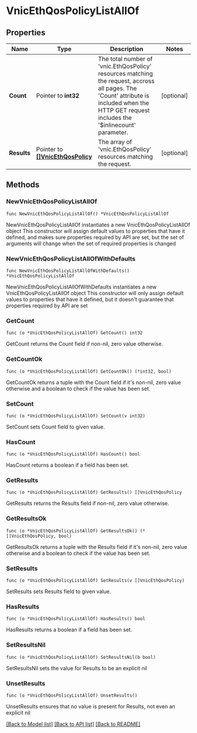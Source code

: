 # VnicEthQosPolicyListAllOf

## Properties

Name | Type | Description | Notes
------------ | ------------- | ------------- | -------------
**Count** | Pointer to **int32** | The total number of &#39;vnic.EthQosPolicy&#39; resources matching the request, accross all pages. The &#39;Count&#39; attribute is included when the HTTP GET request includes the &#39;$inlinecount&#39; parameter. | [optional] 
**Results** | Pointer to [**[]VnicEthQosPolicy**](VnicEthQosPolicy.md) | The array of &#39;vnic.EthQosPolicy&#39; resources matching the request. | [optional] 

## Methods

### NewVnicEthQosPolicyListAllOf

`func NewVnicEthQosPolicyListAllOf() *VnicEthQosPolicyListAllOf`

NewVnicEthQosPolicyListAllOf instantiates a new VnicEthQosPolicyListAllOf object
This constructor will assign default values to properties that have it defined,
and makes sure properties required by API are set, but the set of arguments
will change when the set of required properties is changed

### NewVnicEthQosPolicyListAllOfWithDefaults

`func NewVnicEthQosPolicyListAllOfWithDefaults() *VnicEthQosPolicyListAllOf`

NewVnicEthQosPolicyListAllOfWithDefaults instantiates a new VnicEthQosPolicyListAllOf object
This constructor will only assign default values to properties that have it defined,
but it doesn't guarantee that properties required by API are set

### GetCount

`func (o *VnicEthQosPolicyListAllOf) GetCount() int32`

GetCount returns the Count field if non-nil, zero value otherwise.

### GetCountOk

`func (o *VnicEthQosPolicyListAllOf) GetCountOk() (*int32, bool)`

GetCountOk returns a tuple with the Count field if it's non-nil, zero value otherwise
and a boolean to check if the value has been set.

### SetCount

`func (o *VnicEthQosPolicyListAllOf) SetCount(v int32)`

SetCount sets Count field to given value.

### HasCount

`func (o *VnicEthQosPolicyListAllOf) HasCount() bool`

HasCount returns a boolean if a field has been set.

### GetResults

`func (o *VnicEthQosPolicyListAllOf) GetResults() []VnicEthQosPolicy`

GetResults returns the Results field if non-nil, zero value otherwise.

### GetResultsOk

`func (o *VnicEthQosPolicyListAllOf) GetResultsOk() (*[]VnicEthQosPolicy, bool)`

GetResultsOk returns a tuple with the Results field if it's non-nil, zero value otherwise
and a boolean to check if the value has been set.

### SetResults

`func (o *VnicEthQosPolicyListAllOf) SetResults(v []VnicEthQosPolicy)`

SetResults sets Results field to given value.

### HasResults

`func (o *VnicEthQosPolicyListAllOf) HasResults() bool`

HasResults returns a boolean if a field has been set.

### SetResultsNil

`func (o *VnicEthQosPolicyListAllOf) SetResultsNil(b bool)`

 SetResultsNil sets the value for Results to be an explicit nil

### UnsetResults
`func (o *VnicEthQosPolicyListAllOf) UnsetResults()`

UnsetResults ensures that no value is present for Results, not even an explicit nil

[[Back to Model list]](../README.md#documentation-for-models) [[Back to API list]](../README.md#documentation-for-api-endpoints) [[Back to README]](../README.md)


